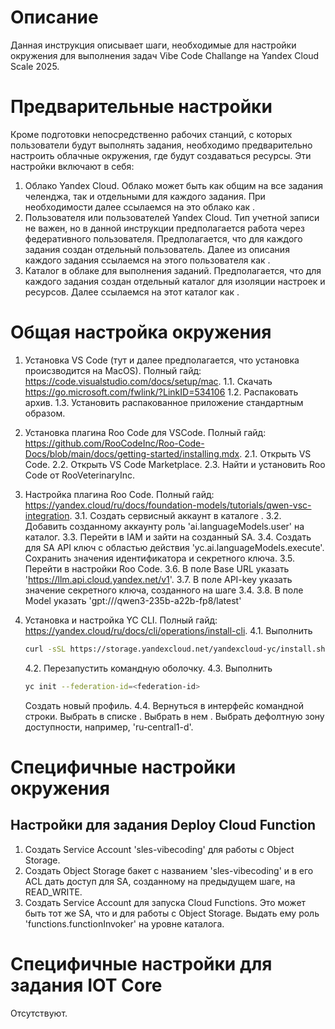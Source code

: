 # Описание

Данная инструкция описывает шаги, необходимые для настройки окружения для выполнения задач Vibe Code Challange на Yandex Cloud Scale 2025.

# Предварительные настройки

Кроме подготовки непосредственно рабочих станций, с которых пользователи будут выполнять задания, необходимо предварительно настроить облачные окружения, где будут создаваться ресурсы. Эти настройки включают в себя:
1. Облако Yandex Cloud. Облако может быть как общим на все задания челенджа, так и отдельными для каждого задания. При необходимости далее ссылаемся на это облако как <cloud-id>.
2. Пользователя или пользователей Yandex Cloud. Тип учетной записи не важен, но в данной инструкции предполагается работа через федеративного пользователя. Предполагается, что для каждого задания создан отдельный пользователь. Далее из описания каждого задания ссылаемся на этого пользователя как <user-account-id>.
3. Каталог в облаке для выполнения заданий. Предполагается, что для каждого задания создан отдельный каталог для изоляции настроек и ресурсов. Далее ссылаемся на этот каталог как <folder-id>.

# Общая настройка окружения

1. Установка VS Code (тут и далее предполагается, что установка происзводится на MacOS). Полный гайд: https://code.visualstudio.com/docs/setup/mac.
    1.1. Скачать https://go.microsoft.com/fwlink/?LinkID=534106
    1.2. Распаковать архив.
    1.3. Установить распакованное приложение стандартным образом.
2. Установка плагина Roo Code для VSCode. Полный гайд: https://github.com/RooCodeInc/Roo-Code-Docs/blob/main/docs/getting-started/installing.mdx.
    2.1. Открыть VS Code.
    2.2. Открыть VS Code Marketplace.
    2.3. Найти и установить Roo Code от RooVeterinaryInc.
3. Настройка плагина Roo Code. Полный гайд: https://yandex.cloud/ru/docs/foundation-models/tutorials/qwen-vsc-integration.
    3.1. Создать сервисный аккаунт в каталоге <folder-id>.
    3.2. Добавить созданному аккаунту роль 'ai.languageModels.user' на каталог.
    3.3. Перейти в IAM и зайти на созданный SA.
    3.4. Создать для SA API ключ с областью действия 'yc.ai.languageModels.execute'. Сохранить значения идентификатора и секретного ключа.
    3.5. Перейти в настройки Roo Code.
    3.6. В поле Base URL указать 'https://llm.api.cloud.yandex.net/v1'.
    3.7. В поле API-key указать значение секретного ключа, созданного на шаге 3.4.
    3.8. В поле Model указать 'gpt://<folder-id>/qwen3-235b-a22b-fp8/latest'
4. Установка и настройка YC CLI. Полный гайд: https://yandex.cloud/ru/docs/cli/operations/install-cli.
    4.1. Выполнить
    ```bash
    curl -sSL https://storage.yandexcloud.net/yandexcloud-yc/install.sh | bash
    ```

    4.2. Перезапустить командную оболочку.
    4.3. Выполнить
    ```bash
    yc init --federation-id=<federation-id>
    ```

    Создать новый профиль.
    4.4. Вернуться в интерфейс командной строки. Выбрать в списке <cloud-id>. Выбрать в нем <folder-id>. Выбрать дефолтную зону доступности, например, 'ru-central1-d'.

# Специфичные настройки окружения

## Настройки для задания Deploy Cloud Function
1. Создать Service Account 'sles-vibecoding' для работы с Object Storage.
2. Создать Object Storage бакет с названием 'sles-vibecoding' и в его ACL дать доступ для SA, созданному на предыдущем шаге, на READ_WRITE.
3. Создать Service Account для запуска Cloud Functions. Это может быть тот же SA, что и для работы с Object Storage. Выдать ему роль 'functions.functionInvoker' на уровне каталога.

# Специфичные настройки для задания IOT Core

Отсутствуют.